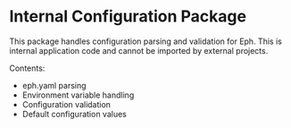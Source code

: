 # Internal Configuration Package

This package handles configuration parsing and validation for Eph.
This is internal application code and cannot be imported by external projects.

Contents:
- eph.yaml parsing
- Environment variable handling
- Configuration validation
- Default configuration values
